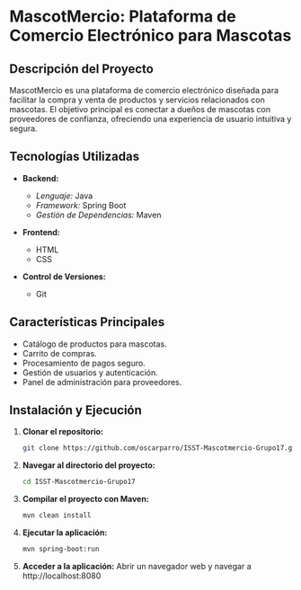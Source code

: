 # MascotMercio: Plataforma de Comercio Electrónico para Mascotas

## Descripción del Proyecto

MascotMercio es una plataforma de comercio electrónico diseñada para facilitar la compra y venta de productos y servicios relacionados con mascotas. El objetivo principal es conectar a dueños de mascotas con proveedores de confianza, ofreciendo una experiencia de usuario intuitiva y segura.

## Tecnologías Utilizadas

- **Backend:**
  - *Lenguaje:* Java
  - *Framework:* Spring Boot
  - *Gestión de Dependencias:* Maven

- **Frontend:**
  - HTML
  - CSS

- **Control de Versiones:**
  - Git

## Características Principales

- Catálogo de productos para mascotas.
- Carrito de compras.
- Procesamiento de pagos seguro.
- Gestión de usuarios y autenticación.
- Panel de administración para proveedores.

## Instalación y Ejecución

1. **Clonar el repositorio:**
   ```bash
   git clone https://github.com/oscarparro/ISST-Mascotmercio-Grupo17.git

2. **Navegar al directorio del proyecto:**
   ```bash
   cd ISST-Mascotmercio-Grupo17

3. **Compilar el proyecto con Maven:**
   ```bash
   mvn clean install

4. **Ejecutar la aplicación:**
   ```bash
   mvn spring-boot:run

5. **Acceder a la aplicación:**
   Abrir un navegador web y navegar a http://localhost:8080


